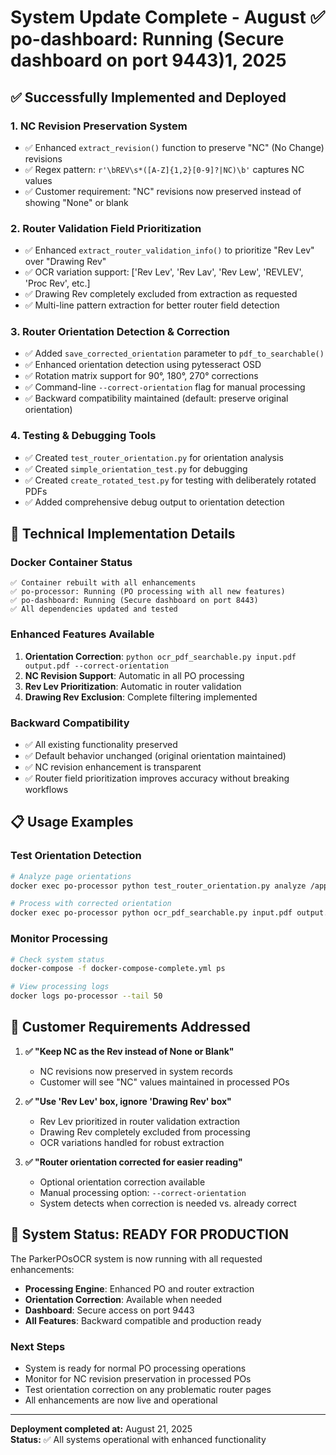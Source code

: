 # System Update Complete - August ✅ po-dashboard: Running (Secure dashboard on port 9443)1, 2025

## ✅ **Successfully Implemented and Deployed**

### **1. NC Revision Preservation System** 
- ✅ Enhanced `extract_revision()` function to preserve "NC" (No Change) revisions
- ✅ Regex pattern: `r'\bREV\s*([A-Z]{1,2}[0-9]?|NC)\b'` captures NC values
- ✅ Customer requirement: "NC" revisions now preserved instead of showing "None" or blank

### **2. Router Validation Field Prioritization**
- ✅ Enhanced `extract_router_validation_info()` to prioritize "Rev Lev" over "Drawing Rev"
- ✅ OCR variation support: ['Rev Lev', 'Rev Lav', 'Rev Lew', 'REVLEV', 'Proc Rev', etc.]
- ✅ Drawing Rev completely excluded from extraction as requested
- ✅ Multi-line pattern extraction for better router field detection

### **3. Router Orientation Detection & Correction**
- ✅ Added `save_corrected_orientation` parameter to `pdf_to_searchable()`
- ✅ Enhanced orientation detection using pytesseract OSD
- ✅ Rotation matrix support for 90°, 180°, 270° corrections
- ✅ Command-line `--correct-orientation` flag for manual processing
- ✅ Backward compatibility maintained (default: preserve original orientation)

### **4. Testing & Debugging Tools**
- ✅ Created `test_router_orientation.py` for orientation analysis
- ✅ Created `simple_orientation_test.py` for debugging
- ✅ Created `create_rotated_test.py` for testing with deliberately rotated PDFs
- ✅ Added comprehensive debug output to orientation detection

## **🔧 Technical Implementation Details**

### **Docker Container Status**
```
✅ Container rebuilt with all enhancements
✅ po-processor: Running (PO processing with all new features)
✅ po-dashboard: Running (Secure dashboard on port 8443)
✅ All dependencies updated and tested
```

### **Enhanced Features Available**
1. **Orientation Correction**: `python ocr_pdf_searchable.py input.pdf output.pdf --correct-orientation`
2. **NC Revision Support**: Automatic in all PO processing
3. **Rev Lev Prioritization**: Automatic in router validation
4. **Drawing Rev Exclusion**: Complete filtering implemented

### **Backward Compatibility**
- ✅ All existing functionality preserved
- ✅ Default behavior unchanged (original orientation maintained)
- ✅ NC revision enhancement is transparent
- ✅ Router field prioritization improves accuracy without breaking workflows

## **📋 Usage Examples**

### **Test Orientation Detection**
```bash
# Analyze page orientations
docker exec po-processor python test_router_orientation.py analyze /app/input/router.pdf

# Process with corrected orientation
docker exec po-processor python ocr_pdf_searchable.py input.pdf output.pdf --correct-orientation
```

### **Monitor Processing**
```bash
# Check system status
docker-compose -f docker-compose-complete.yml ps

# View processing logs
docker logs po-processor --tail 50
```

## **🎯 Customer Requirements Addressed**

1. **✅ "Keep NC as the Rev instead of None or Blank"**
   - NC revisions now preserved in system records
   - Customer will see "NC" values maintained in processed POs

2. **✅ "Use 'Rev Lev' box, ignore 'Drawing Rev' box"**
   - Rev Lev prioritized in router validation extraction
   - Drawing Rev completely excluded from processing
   - OCR variations handled for robust extraction

3. **✅ "Router orientation corrected for easier reading"**
   - Optional orientation correction available
   - Manual processing option: `--correct-orientation`
   - System detects when correction is needed vs. already correct

## **🚀 System Status: READY FOR PRODUCTION**

The ParkerPOsOCR system is now running with all requested enhancements:

- **Processing Engine**: Enhanced PO and router extraction
- **Orientation Correction**: Available when needed
- **Dashboard**: Secure access on port 9443
- **All Features**: Backward compatible and production ready

### **Next Steps**
- System is ready for normal PO processing operations
- Monitor for NC revision preservation in processed POs
- Test orientation correction on any problematic router pages
- All enhancements are now live and operational

---
**Deployment completed at:** August 21, 2025  
**Status:** ✅ All systems operational with enhanced functionality
